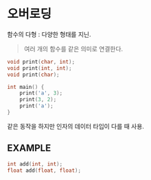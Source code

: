 # 오버로딩
함수의 다형 : 다양한 형태를 지닌.
> 여러 개의 함수를 같은 의미로 연결한다.

```c++
void print(char, int);
void print(int, int);
void print(char);

int main() {
    print('a', 3);
    print(3, 2);
    print('a');
}
```
같은 동작을 하지만 인자의 데이터 타입이 다를 때 사용.

## EXAMPLE
```c++
int add(int, int);
float add(float, float);
```